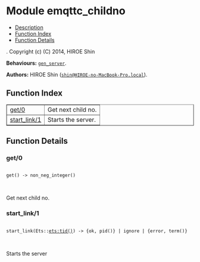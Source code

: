 

# Module emqttc_childno #
* [Description](#description)
* [Function Index](#index)
* [Function Details](#functions)


.
Copyright (c) (C) 2014, HIROE Shin

__Behaviours:__ [`gen_server`](gen_server.md).

__Authors:__ HIROE Shin ([`shin@HIROE-no-MacBook-Pro.local`](mailto:shin@HIROE-no-MacBook-Pro.local)).
<a name="index"></a>

## Function Index ##


<table width="100%" border="1" cellspacing="0" cellpadding="2" summary="function index"><tr><td valign="top"><a href="#get-0">get/0</a></td><td>Get next child no.</td></tr><tr><td valign="top"><a href="#start_link-1">start_link/1</a></td><td>Starts the server.</td></tr></table>


<a name="functions"></a>

## Function Details ##

<a name="get-0"></a>

### get/0 ###


<pre><code>
get() -&gt; non_neg_integer()
</code></pre>
<br />

Get next child no.
<a name="start_link-1"></a>

### start_link/1 ###


<pre><code>
start_link(Ets::<a href="ets.md#type-tid">ets:tid()</a>) -&gt; {ok, pid()} | ignore | {error, term()}
</code></pre>
<br />

Starts the server
